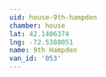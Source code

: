 ```yaml
---
uid: house-9th-hampden
chamber: house
lat: 42.1406374
lng: -72.5388051
name: 9th Hampden
van_id: '053'
---
```

